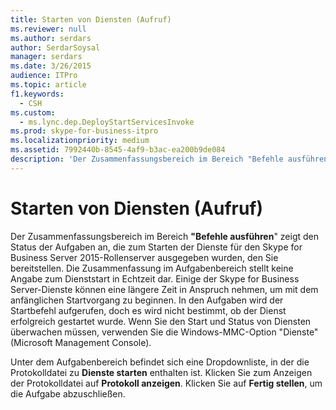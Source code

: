 ```yaml
---
title: Starten von Diensten (Aufruf)
ms.reviewer: null
ms.author: serdars
author: SerdarSoysal
manager: serdars
ms.date: 3/26/2015
audience: ITPro
ms.topic: article
f1.keywords:
  - CSH
ms.custom:
  - ms.lync.dep.DeployStartServicesInvoke
ms.prod: skype-for-business-itpro
ms.localizationpriority: medium
ms.assetid: 7992440b-8545-4af9-b3ac-ea200b9de084
description: 'Der Zusammenfassungsbereich im Bereich "Befehle ausführen" zeigt den Status der Aufgaben an, die zum Starten der Dienste für den Skype for Business Server 2015-Rollenserver ausgegeben wurden, den Sie bereitstellen. Die Zusammenfassung im Aufgabenbereich stellt keine Angabe zum Dienststart in Echtzeit dar. Einige der Skype for Business Server-Dienste können eine längere Zeit in Anspruch nehmen, um mit dem anfänglichen Startvorgang zu beginnen. In den Aufgaben wird der Startbefehl aufgerufen, doch es wird nicht bestimmt, ob der Dienst erfolgreich gestartet wurde. Wenn Sie den Start und Status von Diensten überwachen müssen, verwenden Sie die Windows-MMC-Option "Dienste" (Microsoft Management Console).'
---
```


# <a name="start-services-invoke"></a>Starten von Diensten (Aufruf)
 
Der Zusammenfassungsbereich im Bereich **"Befehle ausführen**" zeigt den Status der Aufgaben an, die zum Starten der Dienste für den Skype for Business Server 2015-Rollenserver ausgegeben wurden, den Sie bereitstellen. Die Zusammenfassung im Aufgabenbereich stellt keine Angabe zum Dienststart in Echtzeit dar. Einige der Skype for Business Server-Dienste können eine längere Zeit in Anspruch nehmen, um mit dem anfänglichen Startvorgang zu beginnen. In den Aufgaben wird der Startbefehl aufgerufen, doch es wird nicht bestimmt, ob der Dienst erfolgreich gestartet wurde. Wenn Sie den Start und Status von Diensten überwachen müssen, verwenden Sie die Windows-MMC-Option "Dienste" (Microsoft Management Console).
  
Unter dem Aufgabenbereich befindet sich eine Dropdownliste, in der die Protokolldatei zu **Dienste starten** enthalten ist. Klicken Sie zum Anzeigen der Protokolldatei auf **Protokoll anzeigen**. Klicken Sie auf **Fertig stellen**, um die Aufgabe abzuschließen.
  

